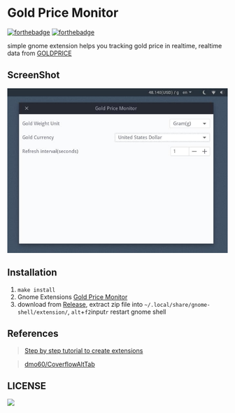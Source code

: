 Gold Price Monitor
==================

[![forthebadge](https://forthebadge.com/images/badges/made-with-javascript.svg)](https://forthebadge.com) [![forthebadge](https://forthebadge.com/images/badges/uses-git.svg)](https://forthebadge.com)

simple gnome extension helps you tracking gold price in realtime, realtime data from [GOLDPRICE](https://goldprice.org/) 

## ScreenShot

![](screenshot.jpg)

## Installation

1. `make install`
2. Gnome Extensions [Gold Price Monitor](https://extensions.gnome.org/extension/2075/gold-price-monitor/)
3. download from [Release](https://github.com/wotmshuaisi/goldpricemonitor/releases), extract zip file into `~/.local/share/gnome-shell/extension/`, `alt`+`f2`input`r` restart gnome shell

## References

> [Step by step tutorial to create extensions](https://wiki.gnome.org/Projects/GnomeShell/Extensions/StepByStepTutorial)

> [dmo60/CoverflowAltTab](https://github.com/dmo60/CoverflowAltTab)

## LICENSE

[![](http://www.wtfpl.net/wp-content/uploads/2012/12/wtfpl-badge-4.png)](http://www.wtfpl.net/)